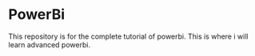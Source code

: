 # PowerBi
This repository is for the complete tutorial of powerbi. This is where i will learn advanced powerbi.
